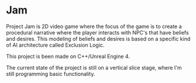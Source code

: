 # Jam

Project Jam is 2D video game where the focus of the game is to create a procedural narrative where the player interacts with NPC's that have beliefs and desires. 
This modeling of beliefs and desires is based on a specific kind of AI architecture called Exclusion Logic. 

This project is been made on C++/Unreal Engine 4. 

The current state of the project is still on a vertical slice stage, where I'm still programming basic functionality.

